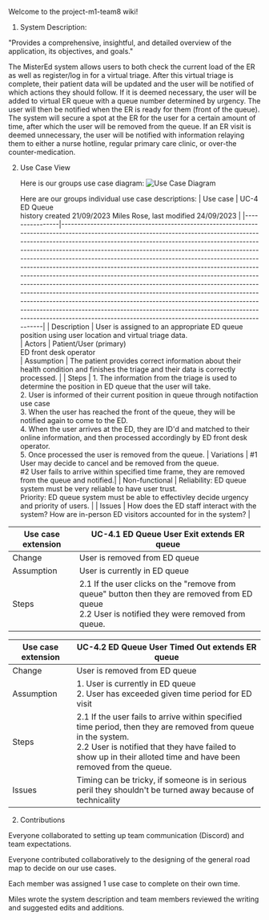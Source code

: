 

Welcome to the project-m1-team8 wiki!

1. System Description:

"Provides a comprehensive, insightful, and detailed overview of the application, its objectives, and goals."

The MisterEd system allows users to both check the current load of the ER as well as register/log in for a virtual triage. After this virtual triage is complete, their patient data will be updated and the user will be notified of which actions they should follow. If it is deemed necessary, the user will be added to virtual ER queue with a queue number determined by urgency. The user will then be notified when the ER is ready for them (front of the queue). The system will secure a spot at the ER for the user for a certain amount of time, after which the user will be removed from the queue. If an ER visit is deemed unnecessary, the user will be notified with information relaying them to either a nurse hotline, regular primary care clinic, or over-the counter-medication.

2. Use Case View

    Here is our groups use case diagram:
    ![Use Case Diagram](https://ibb.co/Z6MJ879)

   Here are our groups individual use case descriptions:
   | Use case       | UC-4 ED Queue   <br> history created 21/09/2023 Miles Rose, last modified 24/09/2023 |
|----------------|------------------------------------------------------------------------------------------------------------------------------------------------------------------------------------------------------------------------------------------------------------------------------------------------------------------------------------------------------------------------------------------------------------------------------------------------------------------------------------------------------------------------------------------------------------------------------------------------------------------------------------------------------------------------------------------------------------------------------------------------------------------------------------------------------------------------------------------------------------------------------------------------------------------|
| Description    | User is assigned to an appropriate ED queue position using user location and virtual triage data.              
| Actors         | Patient/User (primary) <br> ED front desk operator                                                        
| Assumption     | The patient provides correct information about their health condition and finishes the triage and their data is correctly processed. |
| Steps          | 1. The information from the triage is used to determine the position in ED queue that the user will take. <br> 2. User is informed of their current position in queue through notifaction use case <br>  3. When the user has reached the front of the queue, they will be notified again to come to the ED. <br> 4. When the user arrives at the ED, they are ID'd and matched to their online information, and then processed accordingly by ED front desk operator. <br> 5. Once processed the user is removed from the queue.
| Variations     |   #1 User may decide to cancel and be removed from the queue. <br> #2 User fails to arrive within specified time frame, they are removed from the queue and notified.|
| Non-functional |   Reliability: ED queue system must be very reliable to have user trust. <br> Priority: ED queue system must be able to effectivley decide urgency and priority of users. |
| Issues         |   How does the ED staff interact with the system? How are in-person ED visitors accounted for in the system? |




| Use case extension  | UC-4.1 ED Queue User Exit **extends** ER queue|
|----------------|------------------------------------------------------------------------------------------------------------------------------------------------------------------------------------------------------------------------------------------------------------------------------------------------------------------------------------------------------------------------------------------------------------------------------------------------------------------------------------------------------------------------------------------------------------------------------------------------------------------------------------------------------------------------------------------------------------------------------------------------------------------------------------------------------------------------------------------------------------------------------------------------------------------|
| Change         | User is removed from ED queue  |                                                             
| Assumption     | User is currently in ED queue|
| Steps          | 2.1 If the user clicks on the "remove from queue" button then they are removed from ED queue <br> 2.2 User is notified they were removed from queue. |


| Use case extension  | UC-4.2 ED Queue User Timed Out **extends** ER queue|
|----------------|------------------------------------------------------------------------------------------------------------------------------------------------------------------------------------------------------------------------------------------------------------------------------------------------------------------------------------------------------------------------------------------------------------------------------------------------------------------------------------------------------------------------------------------------------------------------------------------------------------------------------------------------------------------------------------------------------------------------------------------------------------------------------------------------------------------------------------------------------------------------------------------------------------------|
| Change         | User is removed from ED queue |                                                                    
| Assumption     | 1. User is currently in ED queue <br> 2. User has exceeded given time period for ED visit|
| Steps          | 2.1 If the user fails to arrive within specified time period, then they are removed from queue in the system. <br> 2.2 User is notified that they have failed to show up in their alloted time and have been removed from the queue. |
| Issues         | Timing can be tricky, if someone is in serious peril they shouldn't be turned away because of technicality |


                                            
                                    

2. Contributions

Everyone collaborated to setting up team communication (Discord) and team expectations.

Everyone contributed collaboratively to the designing of the general road map to decide on our use cases.

Each member was assigned 1 use case to complete on their own time.

Miles wrote the system description and team members reviewed the writing and suggested edits and additions.

